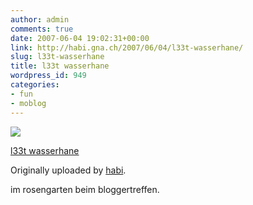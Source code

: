 ```yaml
---
author: admin
comments: true
date: 2007-06-04 19:02:31+00:00
link: http://habi.gna.ch/2007/06/04/l33t-wasserhane/
slug: l33t-wasserhane
title: l33t wasserhane
wordpress_id: 949
categories:
- fun
- moblog
---
```



 [![](http://farm2.static.flickr.com/1177/530384689_40d1d0481b_m.jpg)](http://www.flickr.com/photos/habi/530384689/)
   

 
  [l33t wasserhane](http://www.flickr.com/photos/habi/530384689/)
    

  Originally uploaded by [habi](http://www.flickr.com/people/habi/).
 



im rosengarten beim bloggertreffen.
  

